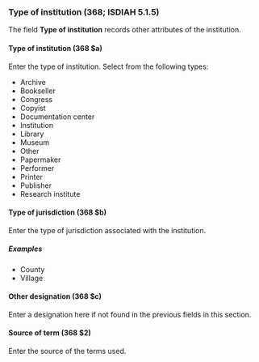 ### Type of institution (368; ISDIAH 5.1.5)

The field **Type of institution** records other attributes of the institution.

#### Type of institution (368 $a)

Enter the type of institution. Select from the following types:

- Archive
- Bookseller
- Congress
- Copyist
- Documentation center
- Institution
- Library
- Museum
- Other
- Papermaker
- Performer
- Printer
- Publisher
- Research institute


#### Type of jurisdiction (368 $b)

Enter the type of jurisdiction associated with the institution.

##### Examples

- County
- Village

#### Other designation (368 $c)

Enter a designation here if not found in the previous fields in this section.

#### Source of term (368 $2)

Enter the source of the terms used.
